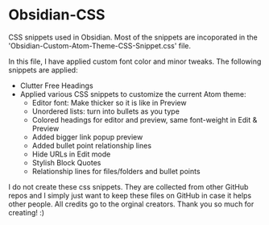 # Obsidian-CSS

CSS snippets used in Obsidian. Most of the snippets are incoporated in the 'Obsidian-Custom-Atom-Theme-CSS-Snippet.css' file. 

In this file, 
I have applied custom font color and minor tweaks. The following snippets are applied:
- Clutter Free Headings
- Applied various CSS snippets to customize the current Atom theme:
	- Editor font: Make thicker so it is like in Preview
	- Unordered lists: turn into bullets as you type
	- Colored headings for editor and preview, same font-weight in Edit & Preview
	- Added bigger link popup preview
	- Added bullet point relationship lines
	- Hide URLs in Edit mode
	- Stylish Block Quotes
	- Relationship lines for files/folders and bullet points

I do not create these css snippets. They are collected from other GitHub repos and I simply just want to keep these files on GitHub in case it helps other people.
All credits go to the orginal creators. Thank you so much for creating! :)
